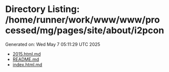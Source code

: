 # Directory Listing: /home/runner/work/www/www/processed/mg/pages/site/about/i2pcon
Generated on: Wed May  7 05:11:29 UTC 2025

- [2015.html.md](2015.html.md)
- [README.md](README.md)
- [index.html.md](index.html.md)
